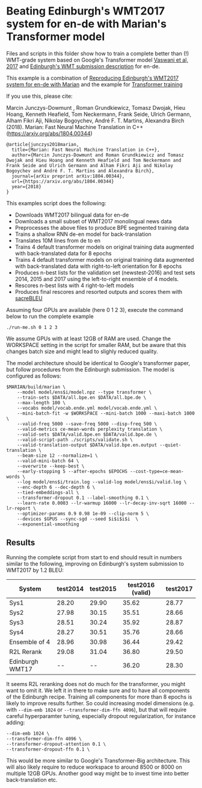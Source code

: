 # Beating Edinburgh's WMT2017 system for en-de with Marian's Transformer model

Files and scripts in this folder show how to train a complete better than (!) WMT-grade system
based on Google's Transformer model [Vaswani et al, 2017](https://arxiv.org/abs/1706.03762)
and [Edinburgh's WMT submission description](http://www.aclweb.org/anthology/W17-4739) for en-de.

This example is a combination of [Reproducing Edinburgh's WMT2017 system for en-de with Marian](../wmt2017-uedin/)
and the example for [Transformer training](../transformer)

If you use this, please cite:

Marcin Junczys-Dowmunt , Roman Grundkiewicz, Tomasz Dwojak, Hieu Hoang, Kenneth Heafield, Tom Neckermann, Frank Seide, Ulrich Germann, Alham Fikri Aji, Nikolay Bogoychev, André F. T. Martins, Alexandra Birch (2018). Marian: Fast Neural Machine Translation in C++ (https://arxiv.org/abs/1804.00344)

    @article{junczys2018marian,
      title={Marian: Fast Neural Machine Translation in C++},
      author={Marcin Junczys-Dowmunt and Roman Grundkiewicz and Tomasz Dwojak and Hieu Hoang and Kenneth Heafield and Tom Neckermann and Frank Seide and Ulrich Germann and Alham Fikri Aji and Nikolay Bogoychev and André F. T. Martins and Alexandra Birch},
      journal={arXiv preprint arXiv:1804.00344},
      url={https://arxiv.org/abs/1804.00344}
      year={2018}
    }

This examples script does the following:

* Downloads WMT2017 bilingual data for en-de
* Downloads a small subset of WMT2017 monolingual news data
* Preprocesses the above files to produce BPE segmented training data
* Trains a shallow RNN de-en model for back-translation
* Translates 10M lines from de to en
* Trains 4 default transformer models on original training data augmented with back-translated data for 8 epochs
* Trains 4 default transformer models on original training data augmented with back-translated data with right-to-left orientation for 8 epochs
* Produces n-best lists for the validation set (newstest-2016) and test sets 2014, 2015 and 2017 using the left-to-right ensemble of 4 models.
* Rescores n-best lists with 4 right-to-left models
* Produces final rescores and resorted outputs and scores them with [sacreBLEU](https://github.com/mjpost/sacreBLEU)

Assuming four GPUs are available (here 0 1 2 3), execute the command below
to run the complete example

```
./run-me.sh 0 1 2 3
```

We assume GPUs with at least 12GB of RAM are used. Change the WORKSPACE setting in the script for smaller RAM, but
be aware that this changes batch size and might lead to slighly reduced quality.

The model architecture should be identical to Google's transformer paper, but follow procedures from the Edinburgh submission.
The model is configured as follows:

```
$MARIAN/build/marian \
    --model model/ens$i/model.npz --type transformer \
    --train-sets $DATA/all.bpe.en $DATA/all.bpe.de \
    --max-length 100 \
    --vocabs model/vocab.ende.yml model/vocab.ende.yml \
    --mini-batch-fit -w $WORKSPACE --mini-batch 1000 --maxi-batch 1000 \
    --valid-freq 5000 --save-freq 5000 --disp-freq 500 \
    --valid-metrics ce-mean-words perplexity translation \
    --valid-sets $DATA/valid.bpe.en $DATA/valid.bpe.de \
    --valid-script-path ./scripts/validate.sh \
    --valid-translation-output $DATA/valid.bpe.en.output --quiet-translation \
    --beam-size 12 --normalize=1 \
    --valid-mini-batch 64 \
    --overwrite --keep-best \
    --early-stopping 5 --after-epochs $EPOCHS --cost-type=ce-mean-words \
    --log model/ens$i/train.log --valid-log model/ens$i/valid.log \
    --enc-depth 6 --dec-depth 6 \
    --tied-embeddings-all \
    --transformer-dropout 0.1 --label-smoothing 0.1 \
    --learn-rate 0.0003 --lr-warmup 16000 --lr-decay-inv-sqrt 16000 --lr-report \
    --optimizer-params 0.9 0.98 1e-09 --clip-norm 5 \
    --devices $GPUS --sync-sgd --seed $i$i$i$i  \
    --exponential-smoothing
```

## Results

Running the complete script from start to end should result in numbers similar to the following,
improving on Edinburgh's system submission to WMT2017 by 1.2 BLEU:

|System           | test2014 | test2015 | test2016 (valid) | test2017 |
|-----------------|----------|----------|------------------|----------|
| Sys1 | 28.20 | 29.90 | 35.62 | 28.77 |
| Sys2 | 27.98 | 30.15 | 35.51 | 28.66 |
| Sys3 | 28.51 | 30.24 | 35.92 | 28.87 |
| Sys4 | 28.27 | 30.51 | 35.76 | 28.66 |
| Ensemble of 4 | 28.96 | 30.98 | 36.44 | 29.42 |
| R2L Rerank | 29.08    | 31.04    | 36.80            | 29.50    |
|Edinburgh WMT17  | --       |  --      | 36.20            | 28.30    |

It seems R2L reranking does not do much for the transformer, you might want to omit it. We left it in there
to make sure and to have all components of the Edinburgh recipe.
Training all components for more than 8 epochs is likely to improve results further.
So could increasing model dimensions (e.g. with `--dim-emb 1024` or `--transformer-dim-ffn 4096`), but that will
require careful hyperparamter tuning, especially dropout regularization, for instance adding:

```
--dim-emb 1024 \
--transformer-dim-ffn 4096 \
--transformer-dropout-attention 0.1 \
--transformer-dropout-ffn 0.1 \
```

This would be more similar to Google's Transformer-Big architecture. This will also likely require to reduce workspace to
around 8500 or 8000 on multiple 12GB GPUs. Another good way might be to invest time into better back-translation etc.
